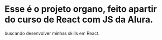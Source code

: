 # Esse é o projeto organo, feito apartir do curso de React com JS da Alura.

buscando desenvolver minhas skills em React.